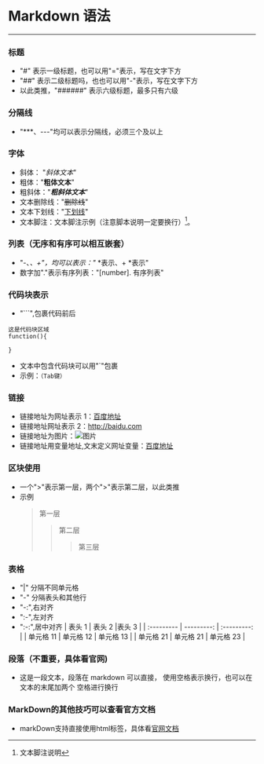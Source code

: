 # Markdown 语法

---

### 标题

- "#" 表示一级标题，也可以用"="表示，写在文字下方
- "##" 表示二级标题吗，也也可以用"-"表示，写在文字下方
- 以此类推，"######" 表示六级标题，最多只有六级

### 分隔线

- "\*\*\*、---"均可以表示分隔线，必须三个及以上

### 字体

- 斜体： "_斜体文本_"
- 粗体："**粗体文本**"
- 粗斜体："**_粗斜体文本_**"
- 文本删除线："~~删除线~~"
- 文本下划线："<u>下划线</u>"
- 文本脚注：文本脚注示例（注意脚本说明一定要换行）[^文件脚注]。

### 列表（无序和有序可以相互嵌套）

- "-、_、+"，均可以表示："_ *表示、+ *表示"
- 数字加"."表示有序列表："[number]. 有序列表"

### 代码块表示

- "```",包裹代码前后

```
这是代码块区域
function(){

}
```

- 文本中包含代码块可以用"`"包裹
- 示例：`（Tab键）`

### 链接

- 链接地址为网址表示 1：[百度地址](http://baidu.com)
- 链接地址网址表示 2：<http://baidu.com>
- 链接地址为图片：![图片](http://static.runoob.com/images/runoob-logo.png)
- 链接地址用变量地址,文末定义网址变量：[百度地址][1]

### 区块使用

- 一个">"表示第一层，两个">"表示第二层，以此类推
- 示例
  > 第一层
  >
  > > 第二层
  > >
  > > > 第三层

### 表格

- "|" 分隔不同单元格
- "-" 分隔表头和其他行
- "-:",右对齐
- ":-",左对齐
- ":-:",居中对齐
  | 表头 1 | 表头 2 |表头 3 |
  | :--------- | ---------: | :---------: |
  | 单元格 11 | 单元格 12 | 单元格 13 |
  | 单元格 21 | 单元格 21 | 单元格 23 |

### 段落（不重要，具体看官网)

- 这是一段文本，段落在 markdown 可以直接，
  使用空格表示换行，也可以在文本的末尾加两个
  空格进行换行

### MarkDown的其他技巧可以查看官方文档
- markDown支持直接使用html标签，具体看[官网文档](http://markdown.p2hp.com/)

[^文件脚注]: 文本脚注说明

[1]: http://baidu.com
